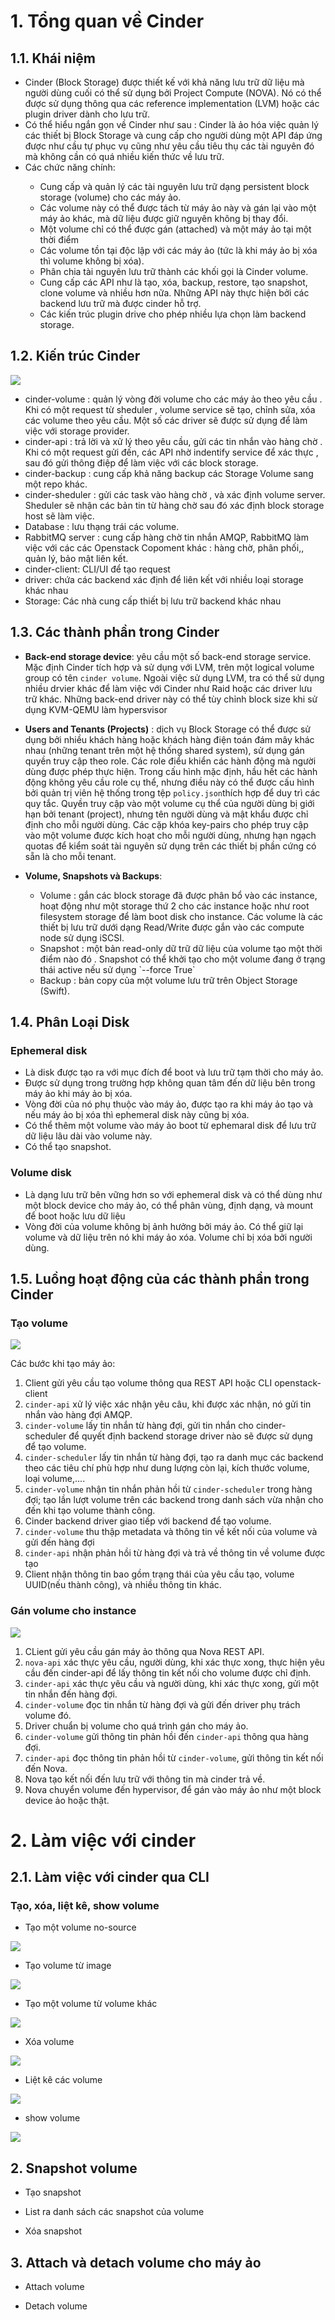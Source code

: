 # 1. Tổng quan về Cinder

## 1.1. Khái niệm

- Cinder (Block Storage) được thiết kế với khả năng lưu trữ dữ liệu mà người dùng cuối có thể sử dụng bởi Project Compute (NOVA). Nó có thể được sử dụng thông qua các reference implementation (LVM) hoặc các plugin driver dành cho lưu trữ.
- Có thể hiểu ngắn gọn về Cinder như sau : Cinder là ảo hóa việc quản lý các thiết bị Block Storage và cung cấp cho người dùng một API đáp ứng được như cầu tự phục vụ cũng như yêu cầu tiêu thụ các tài nguyên đó mà không cần có quá nhiều kiến thức về lưu trữ.
- Các chức năng chính:

<ul>
  <ul>
    <li>  Cung cấp và quản lý các tài nguyên lưu trữ dạng persistent block storage (volume) cho các máy ảo.
    <li>  Các volume này có thể được tách từ máy ảo này và gán lại vào một máy ảo khác, mà dữ liệu được giữ nguyên không bị thay đổi.
    <li>  Một volume chỉ có thể được gán (attached) và một máy ảo tại một thời điểm
    <li>  Các volume tồn tại độc lập với các máy ảo (tức là khi máy ảo bị xóa thì volume không bị xóa).
    <li>  Phân chia tài nguyên lưu trữ thành các khối gọi là Cinder volume.
    <li>  Cung cấp các API như là tạo, xóa, backup, restore, tạo snapshot, clone volume và nhiều hơn nữa. Những API này thực hiện bởi các backend lưu trữ mà được cinder hỗ trợ.
    <li>  Các kiến trúc plugin drive cho phép nhiều lựa chọn làm backend storage.
  </ul>
</ul>

## 1.2. Kiến trúc Cinder

<img src="https://github.com/lean15998/Openstack/blob/main/images/08.01.png">

- cinder-volume : quản lý vòng đời volume cho các máy ảo theo yêu cầu . Khi có một request từ sheduler , volume service sẽ tạo, chỉnh sửa, xóa các volume theo yêu cầu. Một số các driver sẽ được sử dụng để làm việc với storage provider.
- cinder-api : trả lời và xử lý theo yêu cầu, gửi các tin nhắn vào hàng chờ . Khi có một request gửi đến, các API nhờ indentify service để xác thực , sau đó gửi thông điệp để làm việc với các block storage.
- cinder-backup : cung cấp khả năng backup các Storage Volume sang một repo khác.
- cinder-sheduler : gửi các task vào hàng chờ , và xác định volume server. Sheduler sẽ nhận các bản tin từ hàng chờ sau đó xác định block storage host sẽ làm việc.
- Database : lưu thạng trái các volume.
- RabbitMQ server : cung cấp hàng chờ tin nhắn AMQP, RabbitMQ làm việc với các các Openstack Copoment khác : hàng chờ, phân phối,, quản lý, bảo mật liên kết.
- cinder-client: CLI/UI để tạo request
- driver: chứa các backend xác định để liên kết với nhiều loại storage khác nhau
- Storage: Các nhà cung cấp thiết bị lưu trữ backend khác nhau



## 1.3. Các thành phần trong Cinder

-  **Back-end storage device**: yêu cầu một số back-end storage service.  Mặc định Cinder tích hợp và sử dụng với LVM, trên một logical volume group có tên `cinder volume`. Ngoài việc sử dụng LVM, tra có thể sử dụng nhiều drvier khác để làm việc với Cinder như Raid hoặc các driver lưu trữ khác. Những back-end driver này có thể tùy chỉnh block size khi  sử dụng KVM-QEMU làm hypersvisor

- **Users and Tenants (Projects)** : dịch vụ Block Storage có thể được sử dụng bởi nhiều khách hàng hoặc khách hàng điện toán đám mây khác nhau (những tenant trên một hệ thống shared system), sử dụng gán quyền truy cập theo role. Các role điểu khiển các hành động mà người dùng được phép thực hiện. Trong cấu hình mặc định, hầu hết các hành động không yêu cầu role cụ thể, nhưng điều này có thể được cấu hình bởi quản trị viên hệ thống trong tệp `policy.json`thích hợp để duy trì các quy tắc. Quyền truy cập vào một volume cụ thể của người dùng bị giới hạn bởi tenant (project), nhưng tên người dùng và mật khẩu được chỉ định cho mỗi người dùng. Các cặp khóa key-pairs cho phép truy cập vào một volume được kích hoạt cho mỗi người dùng, nhưng hạn ngạch quotas để kiểm soát tài nguyên sử dụng trên các thiết bị phần cứng có sẵn là cho mỗi tenant. 

- **Volume, Snapshots và Backups**: 
<ul>
  <ul>
	<li> Volume : gắn các block storage đã được phân bổ vào các instance, hoạt động như một storage thứ 2 cho các instance hoặc như root filesystem storage để làm boot disk cho instance.  Các volume là các thiết bị lưu trữ  dưới dạng Read/Write   được gắn vào các compute node sử dụng iSCSI. 
	<li>  Snapshot : một bản read-only dữ trữ dữ liệu của volume tạo một thời điểm nào đó . Snapshot có thể khởi tạo cho một volume đang ở trạng thái active nếu sử dụng `--force True`
	<li> Backup : bản copy của một volume lưu trữ trên Object Storage (Swift). 
  </ul>
  </ul>

## 1.4. Phân Loại Disk


### Ephemeral disk
- Là disk được tạo ra với mục đích để boot và lưu trữ tạm thời cho máy ảo.
- Được sử dụng trong trường hợp không quan tâm đến dữ liệu bên trong máy ảo khi máy ảo bị xóa. 
- Vòng đời của nó phụ thuộc vào máy ảo, được tạo ra khi máy ảo tạo và nếu máy ảo bị xóa thì ephemeral disk này cũng bị xóa.
- Có thể thêm một volume vào máy ảo boot từ ephemaral disk để lưu trữ dữ liệu lâu dài vào volume này.
- Có thể tạo snapshot.

### Volume disk
- Là dạng lưu trữ bên vững hơn so với ephemeral disk và có thể dùng như một block device cho máy ảo, có thể phân vùng, định dạng, và mount để boot hoặc lưu dữ liệu
- Vòng đời của volume không bị ảnh hưởng bởi máy ảo. Có thể giữ lại volume và dữ liệu trên nó khi máy ảo xóa. Volume chỉ bị xóa bởi người dùng.

## 1.5. Luồng hoạt động của các thành phần trong Cinder

### Tạo volume

<img src="https://github.com/lean15998/Openstack/blob/main/images/08.12.png">

Các bước khi tạo máy ảo:
1. Client gửi yêu cầu tạo volume thông qua REST API hoặc CLI openstack-client
2. `cinder-api` xử lý việc xác nhận yêu câu, khi được xác nhận, nó gửi tin nhắn vào hàng đợi AMQP.
3. `cinder-volume` lấy tin nhắn từ hàng đợi, gửi tin nhắn cho cinder-scheduler để quyết định backend storage driver nào sẽ được sử dụng để tạo volume.
4. `cinder-scheduler` lấy tin nhắn từ hàng đợi, tạo ra danh mục các backend theo các tiêu chí phù hợp như dung lượng còn lại, kích thước volume, loại volume,....
5. `cinder-volume` nhận tin nhắn phản hồi từ `cinder-scheduler` trong hàng đợi; tạo lần lượt volume trên các backend trong danh sách vừa nhận cho đến khi tạo volume thành công.
6. Cinder backend driver giao tiếp với backend để tạo volume.
7. `cinder-volume` thu thập metadata và thông tin về kết nối của volume và gửi đến hàng đợi
8. `cinder-api` nhận phản hồi từ hàng đợi và trả về thông tin về volume được tạo
9. Client nhận thông tin bao gồm trạng thái của yêu cầu tạo, volume UUID(nếu thành công), và nhiều thông tin khác.

### Gán volume cho instance

<img src="https://github.com/lean15998/Openstack/blob/main/images/08.13.png">

1. CLient gửi yêu cầu gán máy ảo thông qua Nova REST API.
2. `nova-api` xác thực yêu cầu, người dùng, khi xác thực xong, thực hiện yêu cầu đến cinder-api để lấy thông tin kết nối cho volume được chỉ định.
3. `cinder-api` xác thực yêu cầu và người dùng, khi xác thực xong, gửi một tin nhắn đến hàng đợi.
4. `cinder-volume` đọc tin nhắn từ hàng đợi và gửi đến driver phụ trách volume đó.
5. Driver chuẩn bị volume cho quá trình gán cho máy ảo.
6. `cinder-volume` gửi thông tin phản hồi đến `cinder-api` thông qua hàng đợi.
7. `cinder-api` đọc thông tin phản hồi từ `cinder-volume`, gửi thông tin kết nối đến Nova.
8. Nova tạo kết nối đến lưu trữ với thông tin mà cinder trả về.
9. Nova chuyển volume đến hypervisor, để gán vào máy ảo như một block device ảo hoặc thật.


# 2. Làm việc với cinder

## 2.1. Làm việc với cinder qua CLI


### Tạo, xóa, liệt kê, show volume
- Tạo một volume no-source


<img src="https://github.com/lean15998/Openstack/blob/main/images/08.02.png">

- Tạo volume từ image 


<img src="https://github.com/lean15998/Openstack/blob/main/images/08.03.png">

- Tạo một volume từ volume khác


<img src="https://github.com/lean15998/Openstack/blob/main/images/08.04.png">


- Xóa volume

<img src="https://github.com/lean15998/Openstack/blob/main/images/08.05.png">

- Liệt kê các volume

<img src="https://github.com/lean15998/Openstack/blob/main/images/08.06.png">

- show volume
 
 
<img src="https://github.com/lean15998/Openstack/blob/main/images/08.07.png">

## 2. Snapshot volume

- Tạo snapshot



- List ra danh sách các snapshot của volume


- Xóa snapshot


## 3. Attach và detach volume cho máy ảo

- Attach volume


- Detach volume


